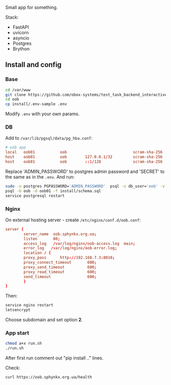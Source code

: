 Small app for something.

Stack:
* FastAPI
* uvicorn
* asyncio
* Postgres
* Brython


## Install and config

### Base

```bash
cd /var/www
git clone https://github.com/obox-systems/test_task_backend_interactive_dev_yurii_chumak oob
cd oob
cp install/.env-sample .env
```
Modify `.env` with your own params.

### DB
Add to `/var/lib/pgsql/data/pg_hba.conf`:
```conf
# oob app
local   oob01           oob                             scram-sha-256
host    oob01           oob        127.0.0.1/32         scram-sha-256
host    oob01           oob        ::1/128              scram-sha-256
```
Replace 'ADMIN_PASSWORD' to postgres admin password and 'SECRET' to the same as in the `.env`. And run:
```bash
sudo -u postgres PGPASSWORD='ADMIN_PASSWORD'  psql -v db_user='oob' -v db_name='oob01' -v db_pass='SECRET' -f install/prep.sql
psql -U oob -d oob01 -f install/schema.sql
service postgresql restart
```


### Nginx
On external hosting server - create `/etc/nginx/conf.d/oob.conf`:
```conf
server {
        server_name  oob.sphynkx.org.ua;
        listen       80;
        access_log   /var/log/nginx/oob-access.log  main;
        error_log   /var/log/nginx/oob-error.log;
        location / {
        proxy_pass      http://192.168.7.3:8010;
        proxy_connect_timeout       600;
        proxy_send_timeout          600;
        proxy_read_timeout          600;
        send_timeout                600;
        }
}
```
Then:
```bash
service nginx restart
letsencrypt
```
Choose subdomain and set option __2__. 


### App start

```bash
chmod a+x run.sh
./run.sh
```
After first run comment out "pip install .." lines.

Check:
```bash
curl https://oob.sphynkx.org.ua/health
```
